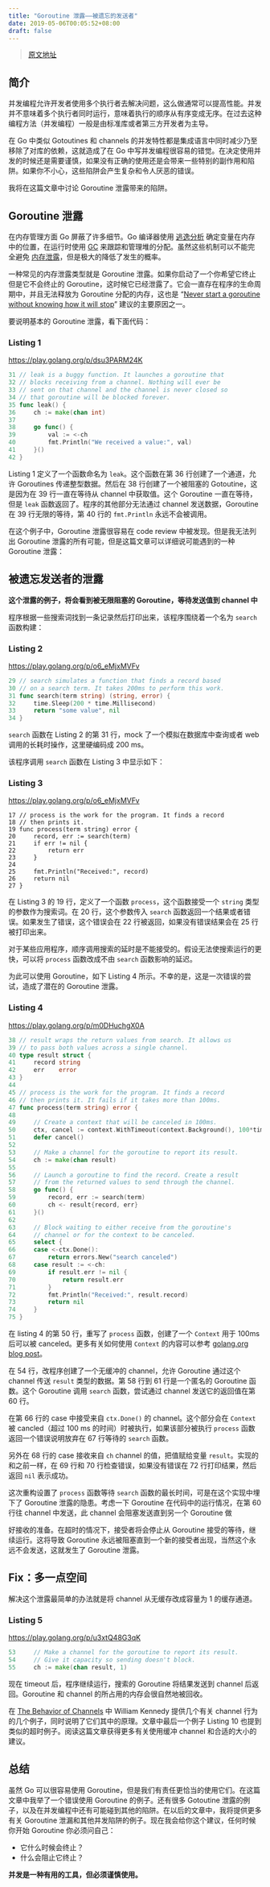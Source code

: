```yaml
---
title: "Goroutine 泄露——被遗忘的发送者"
date: 2019-05-06T00:05:52+08:00
draft: false
---
```


> [原文地址](https://www.ardanlabs.com/blog/2018/11/goroutine-leaks-the-forgotten-sender.html)

## 简介

并发编程允许开发者使用多个执行者去解决问题，这么做通常可以提高性能。并发并不意味着多个执行者同时运行，意味着执行的顺序从有序变成无序。在过去这种编程方法（并发编程）一般是由标准库或者第三方开发者为主导。

在 Go 中类似 Gotoutines 和 channels 的并发特性都是集成语言中同时减少乃至移除了对库的依赖，这就造成了在 Go 中写并发编程很容易的错觉。在决定使用并发的时候还是需要谨慎，如果没有正确的使用还是会带来一些特别的副作用和陷阱。如果你不小心，这些陷阱会产生复杂和令人厌恶的错误。

我将在这篇文章中讨论 Goroutine 泄露带来的陷阱。

## Goroutine 泄露

在内存管理方面 Go 屏蔽了许多细节。Go 编译器使用 [逃逸分析](https://www.ardanlabs.com/blog/2017/05/language-mechanics-on-escape-analysis.html) 确定变量在内存中的位置，在运行时使用 [GC](https://blog.golang.org/ismmkeynote) 来跟踪和管理堆的分配。虽然这些机制可以不能完全避免 [内存泄露](https://en.wikipedia.org/wiki/Memory_leak)，但是极大的降低了发生的概率。

一种常见的内存泄露类型就是 Goroutine 泄露。如果你启动了一个你希望它终止但是它不会终止的 Goroutine，这时候它已经泄露了。它会一直存在程序的生命周期中，并且无法释放为 Goroutine 分配的内存，这也是 “[Never start a goroutine without knowing how it will stop](https://dave.cheney.net/2016/12/22/never-start-a-goroutine-without-knowing-how-it-will-stop)” 建议的主要原因之一。

要说明基本的 Goroutine 泄露，看下面代码：

### Listing 1

https://play.golang.org/p/dsu3PARM24K

```go
31 // leak is a buggy function. It launches a goroutine that
32 // blocks receiving from a channel. Nothing will ever be
33 // sent on that channel and the channel is never closed so
34 // that goroutine will be blocked forever.
35 func leak() {
36     ch := make(chan int)
37 
38     go func() {
39         val := <-ch
40         fmt.Println("We received a value:", val)
41     }()
42 }
```

Listing 1 定义了一个函数命名为 `leak`。这个函数在第 36 行创建了一个通道，允许 Goroutines 传递整型数据。然后在 38 行创建了一个被阻塞的 Gotoutine，这是因为在 39 行一直在等待从 channel 中获取值。这个 Goroutine 一直在等待，但是 `leak` 函数返回了。程序的其他部分无法通过 channel 发送数据，Goroutine 在 39 行无限的等待，第 40 行的 `fmt.Println` 永远不会被调用。

在这个例子中，Goroutine 泄露很容易在 code review 中被发现。但是我无法列出 Goroutine 泄露的所有可能，但是这篇文章可以详细说可能遇到的一种 Goroutine 泄露：

## 被遗忘发送者的泄露

**这个泄露的例子，将会看到被无限阻塞的 Goroutine，等待发送值到 channel 中**

程序根据一些搜索词找到一条记录然后打印出来，该程序围绕着一个名为 `search` 函数构建：

### Listing 2

https://play.golang.org/p/o6_eMjxMVFv

```go
29 // search simulates a function that finds a record based
30 // on a search term. It takes 200ms to perform this work.
31 func search(term string) (string, error) {
32     time.Sleep(200 * time.Millisecond)
33     return "some value", nil
34 }
```

`search` 函数在 Listing 2 的第 31 行，mock 了一个模拟在数据库中查询或者 web 调用的长耗时操作，这里硬编码成 200 ms。

该程序调用 `search` 函数在 Listing 3 中显示如下：

### Listing 3

https://play.golang.org/p/o6_eMjxMVFv

```golang
17 // process is the work for the program. It finds a record
18 // then prints it.
19 func process(term string) error {
20     record, err := search(term)
21     if err != nil {
22         return err
23     }
24
25     fmt.Println("Received:", record)
26     return nil
27 }
```

在 Listing 3 的 19 行，定义了一个函数 `process`，这个函数接受一个 `string` 类型的参数作为搜索词。在 20 行，这个参数传入 `search` 函数返回一个结果或者错误。如果发生了错误，这个错误会在 22 行被返回，如果没有错误结果会在 25 行被打印出来。

对于某些应用程序，顺序调用搜索的延时是不能接受的。假设无法使搜索运行的更快，可以将 `process` 函数改成不由 `search` 函数影响的延迟。

为此可以使用 Goroutine，如下 Listing 4 所示。不幸的是，这是一次错误的尝试，造成了潜在的 Goroutine 泄露。

### Listing 4

https://play.golang.org/p/m0DHuchgX0A

```go
38 // result wraps the return values from search. It allows us
39 // to pass both values across a single channel.
40 type result struct {
41     record string
42     err    error
43 }
44 
45 // process is the work for the program. It finds a record
46 // then prints it. It fails if it takes more than 100ms.
47 func process(term string) error {
48 
49     // Create a context that will be canceled in 100ms.
50     ctx, cancel := context.WithTimeout(context.Background(), 100*time.Millisecond)
51     defer cancel()
52 
53     // Make a channel for the goroutine to report its result.
54     ch := make(chan result)
55 
56     // Launch a goroutine to find the record. Create a result
57     // from the returned values to send through the channel.
58     go func() {
59         record, err := search(term)
60         ch <- result{record, err}
61     }()
62 
63     // Block waiting to either receive from the goroutine's
64     // channel or for the context to be canceled.
65     select {
66     case <-ctx.Done():
67         return errors.New("search canceled")
68     case result := <-ch:
69         if result.err != nil {
70             return result.err
71         }
72         fmt.Println("Received:", result.record)
73         return nil
74     }
75 }
```

在 listing 4 的第 50 行，重写了 `process` 函数，创建了一个 `Context` 用于 100ms 后可以被 canceled。更多有关如何使用 `Context` 的内容可以参考 [golang.org blog post](https://blog.golang.org/context)。

在 54 行，改程序创建了一个无缓冲的 channel，允许 Goroutine 通过这个 channel 传送 `result` 类型的数据。第 58 行到 61 行是一个匿名的 Goroutine 函数。这个 Goroutine 调用 `search` 函数，尝试通过 channel 发送它的返回值在第 60 行。

在第 66 行的 case 中接受来自 `ctx.Done()` 的 channel。这个部分会在 `Context` 被 cancled（超过 100 ms 的时间）时被执行，如果该部分被执行 `process` 函数返回一个错误说明放弃在 67 行等待的 `search` 函数。

另外在 68 行的 case 接收来自 `ch` channel 的值，把值赋给变量 `result`。实现的和之前一样，在 69 行和 70 行检查错误，如果没有错误在 72 行打印结果，然后返回 `nil` 表示成功。

这次重构设置了 `process` 函数等待 `search` 函数的最长时间，可是在这个实现中埋下了 Goroutine 泄露的隐患。考虑一下 Goroutine 在代码中的运行情况，在第 60 行往 channel 中发送，此 channel 会阻塞发送直到另一个 Goroutine 做

好接收的准备。在超时的情况下，接受者将会停止从 Goroutine 接受的等待，继续运行。这将导致 Goroutine 永远被阻塞直到一个新的接受者出现，当然这个永远不会发送，这就发生了 Goroutine 泄露。

## Fix：多一点空间

解决这个泄露最简单的办法就是将 channel 从无缓存改成容量为 1 的缓存通道。

### Listing 5

https://play.golang.org/p/u3xtQ48G3qK

```go
53     // Make a channel for the goroutine to report its result.
54     // Give it capacity so sending doesn't block.
55     ch := make(chan result, 1)
```

现在 timeout 后，程序继续运行，搜索的 Goroutine 将结果发送到 channel 后返回。Goroutine 和 channel 的所占用的内存会很自然地被回收。

在 [The Behavior of Channels](https://www.ardanlabs.com/blog/2017/10/the-behavior-of-channels.html) 中 William Kennedy 提供几个有关 channel 行为的几个例子，同时说明了它们其中的原理。文章中最后一个例子 Listing 10 也提到类似的超时例子。阅读这篇文章获得更多有关使用缓冲 channel 和合适的大小的建议。

## 总结

虽然 Go 可以很容易使用 Goroutine，但是我们有责任更恰当的使用它们。在这篇文章中我举了一个错误使用 Goroutine 的例子。还有很多 Gotoutine 泄露的例子，以及在并发编程中还有可能碰到其他的陷阱。在以后的文章中，我将提供更多有关 Goroutine 泄漏和其他并发陷阱的例子。现在我会给你这个建议，任何时候你开始 Goroutine 你必须问自己：

- 它什么时候会终止？
- 什么会阻止它终止？

**并发是一种有用的工具，但必须谨慎使用。**
